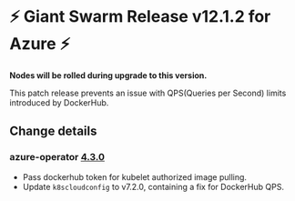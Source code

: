 # :zap: Giant Swarm Release v12.1.2 for Azure :zap:

**Nodes will be rolled during upgrade to this version.**

This patch release prevents an issue with QPS(Queries per Second) limits introduced by DockerHub.

## Change details

### azure-operator [4.3.0](https://github.com/giantswarm/azure-operator/compare/v4.2.0...v4.3.0)
- Pass dockerhub token for kubelet authorized image pulling.
- Update `k8scloudconfig` to v7.2.0, containing a fix for DockerHub QPS.

